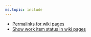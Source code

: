 ```yaml
---
ms.topic: include
---
```


* [Permalinks for wiki pages](#permalinks-for-wiki-pages)
* [Show work item status in wiki pages](#show-work-item-status-in-wiki-pages)
